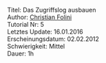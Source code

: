 Titel: Das Zugriffslog ausbauen  
Author: <a href="mailto:christian.folini@netnea.com">Christian Folini</a>  
Tutorial Nr: 5  
Letztes Update: 16.01.2016  
Erscheinungsdatum: 02.02.2012  
Schwierigkeit: Mittel  
Dauer: 1h  
